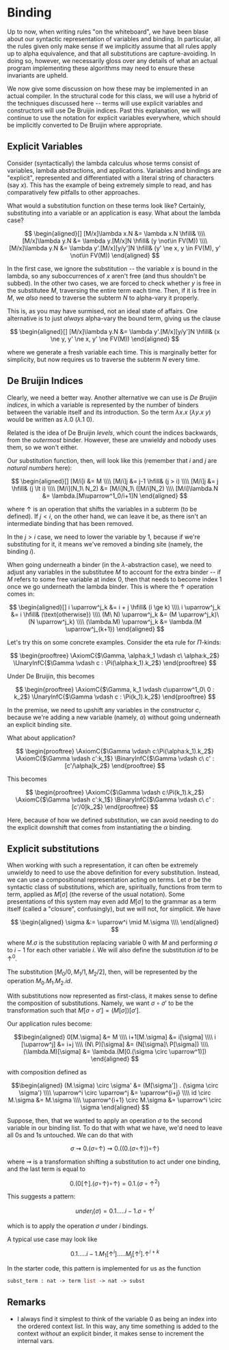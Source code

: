 # Binding

Up to now, when writing rules "on the whiteboard", we have been blase about our
syntactic representation of variables and binding. In particular, all the rules
given only make sense if we implicitly assume that all rules apply up to alpha
equivalence, and that all substitutions are capture-avoiding. In doing so,
however, we necessarily gloss over any details of what an actual program
implementing these algorithms may need to ensure these invariants are upheld.

We now give some discussion on how these may be implemented in an actual
compiler. In the structural code for this class, we will use a hybrid of the
techniques discussed here -- terms will use explicit variables and constructors
will use De Bruijin indices. Past this explanation, we will continue to use the
notation for explicit variables everywhere, which should be implicitly converted
to De Bruijin where appropriate.

## Explicit Variables

Consider (syntactically) the lambda calculus whose terms consist of variables,
lambda abstractions, and applications. Variables and bindings are "explicit",
represented and differentiated with a literal string of characters (say $x$).
This has the example of being extremely simple to read, and has comparatively
few pitfalls to other approaches.

What would a substitution function on these terms look like? Certainly,
substituting into a variable or an application is easy. What about the lambda
case?

$$
\begin{aligned}[]
[M/x]\lambda x.N &= \lambda x.N \hfill& \\\\
[M/x]\lambda y.N &= \lambda y.[M/x]N \hfill& (y \not\in FV(M)) \\\\
[M/x]\lambda y.N &= \lambda y'.[M/x][y/y']N \hfill& (y' \ne x, y \in FV(M),
  y' \not\in FV(M))
\end{aligned}
$$

In the first case, we ignore the substitution -- the variable $x$ is bound in
the lambda, so any suboccurrences of $x$ aren't free (and thus shouldn't be
subbed). In the other two cases, we are forced to check whether $y$ is free in
the substitutee $M$, traversing the entire term each time. Then, if it is free
in $M$, we *also* need to traverse the subterm $N$ to alpha-vary it properly.

This is, as you may have surmised, not an ideal state of affairs. One
alternative is to just *always* alpha-vary the bound term, giving us the clause

$$
\begin{aligned}[]
[M/x]\lambda y.N &= \lambda y'.[M/x][y/y']N \hfill& (x \ne y, y' \ne x, y' \ne FV(M))
\end{aligned}
$$

where we generate a fresh variable each time. This is marginally better for
simplicity, but now requires us to traverse the subterm $N$ every time.

## De Bruijin Indices

Clearly, we need a better way. Another alternative we can use is *De Bruijin
indices*, in which a variable is represented by the number of binders between
the variable itself and its introduction. So the term $\lambda x.x\ (\lambda y.
x\ y)$ would be written as $\lambda . 0\ (\lambda. 1\ 0)$.

Related is the idea of De Bruijin *levels*, which count the indices backwards,
from the *outermost* binder. However, these are unwieldy and nobody uses them,
so we won't either.

Our substitution function, then, will look like this (remember that $i$ and $j$
are *natural numbers* here):

$$
\begin{aligned}[]
[M/i]i &= M \\\\
[M/i]j &= j-1 \hfill& (j > i) \\\\
[M/i]j &= j   \hfill& (j \lt i) \\\\
[M/i](N_1\ N_2) &= [M/i]N_1\ ([M/i]N_2) \\\\
[M/i]\lambda.N &= \lambda.[M\uparrow^1_0/i+1]N
\end{aligned}
$$

where $\uparrow$ is an operation that shifts the variables in a subterm (to be
defined). If $j \lt i$, on the other hand, we can leave it be, as there isn't
an intermediate binding that has been removed.

In the $j > i$ case, we need to lower the variable by 1, because if we're
substituting for it, it means we've removed a binding site (namely, the binding
$i$).

When going underneath a binder (in the $\lambda$-abstraction case), we need to
adjust any variables in the substitutee $M$ to account for the extra binder --
if $M$ refers to some free variable at index $0$, then that needs to become
index $1$ once we go underneath the lambda binder. This is where the $\uparrow$
operation comes in:

$$
\begin{aligned}[]
i \uparrow^j_k &= i + j \hfill& (i \ge k) \\\\
i \uparrow^j_k &= i \hfill& (\text{otherwise}) \\\\
(M\ N) \uparrow^j_k &= (M \uparrow^j_k)\ (N \uparrow^j_k) \\\\
(\lambda.M) \uparrow^j_k &= \lambda.(M \uparrow^j_{k+1})
\end{aligned}
$$

Let's try this on some concrete examples. Consider the eta rule for $\Pi$-kinds:

$$
\begin{prooftree}
\AxiomC{$\Gamma, \alpha:k_1 \vdash c\ \alpha:k_2$}
\UnaryInfC{$\Gamma \vdash c : \Pi(\alpha:k_1).k_2$}
\end{prooftree}
$$

Under De Bruijin, this becomes

$$
\begin{prooftree}
\AxiomC{$\Gamma, k_1 \vdash c\uparrow^1_0\ 0 : k_2$}
\UnaryInfC{$\Gamma \vdash c : \Pi(k_1).k_2$}
\end{prooftree}
$$

In the premise, we need to upshift any variables in the constructor $c$, because
we're adding a new variable (namely, $\alpha$) without going underneath an
explicit binding site.

What about application?

$$
\begin{prooftree}
\AxiomC{$\Gamma \vdash c:\Pi(\alpha:k_1).k_2$}
\AxiomC{$\Gamma \vdash c':k_1$}
\BinaryInfC{$\Gamma \vdash c\ c' : [c'/\alpha]k_2$}
\end{prooftree}
$$

This becomes

$$
\begin{prooftree}
\AxiomC{$\Gamma \vdash c:\Pi(k_1).k_2$}
\AxiomC{$\Gamma \vdash c':k_1$}
\BinaryInfC{$\Gamma \vdash c\ c' : [c'/0]k_2$}
\end{prooftree}
$$

Here, because of how we defined substitution, we can avoid needing to do the
explicit downshift that comes from instantiating the $\alpha$ binding.

## Explicit substitutions

When working with such a representation, it can often be extremely unwieldy to
need to use the above definition for every substitution. Instead, we can use a
compositional representation acting on terms. Let $\sigma$ be the syntactic
class of substitutions, which are, spiritually, functions from term to term,
applied as $M[\sigma]$ (the reverse of the usual notation). Some presentations
of this system may even add $M[\sigma]$ to the grammar as a term itself (called
a "closure", confusingly), but we will not, for simplicit. We have

$$
\begin{aligned}
\sigma &:= \uparrow^i \mid M.\sigma \\\\
\end{aligned}
$$

where $M.\sigma$ is the substitution replacing variable $0$ with $M$ and
performing $\sigma$ to $i-1$ for each other variable $i$. We will also define
the substitution $id$ to be $\uparrow^0$.

The substitution $[M_0/0, M_1/1, M_2/2]$, then, will be represented by the
operation $M_0.M_1.M_2.id$.

With substitutions now represented as first-class, it makes sense to define the
composition of substitutions. Namely, we want $\sigma \circ \sigma'$ to be
the transformation such that $M[\sigma \circ \sigma'] = (M[\sigma])[\sigma']$.

Our application rules become:

$$\begin{aligned}
0[M.\sigma] &= M \\\\
i+1[M.\sigma] &= i[\sigma] \\\\
i [\uparrow^j] &= i+j \\\\
(N\ P)[\sigma] &= (N[\sigma]\ P[\sigma]) \\\\
(\lambda.M)[\sigma] &= \lambda.(M[0.(\sigma \circ \uparrow^1)])
\end{aligned}
$$

with composition defined as

$$\begin{aligned}
(M.\sigma) \circ \sigma' &= (M[\sigma']) . (\sigma \circ \sigma') \\\\
\uparrow^i \circ \uparrow^j &= \uparrow^{i+j} \\\\
id \circ M.\sigma &= M.\sigma \\\\
\uparrow^{i+1} \circ M.\sigma &= \uparrow^i \circ \sigma
\end{aligned}
$$

Suppose, then, that we wanted to apply an operation $\sigma$ to the second
variable in our binding list. To do that with what we have, we'd need to leave
all $0$s and $1$s untouched. We can do that with

$$
\sigma \rightsquigarrow 0.(\sigma \circ \uparrow) \rightsquigarrow
0.((0.(\sigma \circ \uparrow)) \circ \uparrow)
$$

where $\rightsquigarrow$ is a transformation shifting a substitution to act
under one binding, and the last term is equal to

$$
0.(0[\uparrow].(\sigma \circ \uparrow) \circ \uparrow) =
0.1.(\sigma \circ \uparrow^2)
$$

This suggests a pattern:

$$
under_i(\sigma) = 0.1.\dots.i-1.\sigma \circ \uparrow^i
$$

which is to apply the operation $\sigma$ under $i$ bindings.

A typical use case may look like

$$
0.1.\dots.i-1.M_1[\uparrow^i].\dots.M_j[\uparrow^i].\uparrow^{i+k}
$$

In the starter code, this pattern is implemented for us as the function

```ocaml
subst_term : nat -> term list -> nat -> subst
```

## Remarks

- I always find it simplest to think of the variable $0$ as being an index into
    the ordered context list. In this way, any time something is added to the
    context *without* an explicit binder, it makes sense to increment the
    internal vars.

